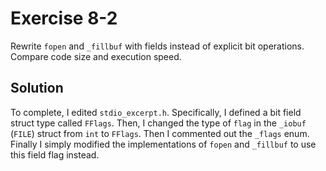 # Exercise 8-2

Rewrite `fopen` and `_fillbuf` with fields instead of explicit bit operations. Compare code size and execution speed.

## Solution

To complete, I edited `stdio_excerpt.h`. Specifically, I defined a bit field struct type called `FFlags`.
Then, I changed the type of `flag` in the `_iobuf` (`FILE`) struct from `int` to `FFlags`. Then I commented out
the `_flags` enum. Finally I simply modified the implementations of `fopen` and `_fillbuf` to use this field flag instead.
